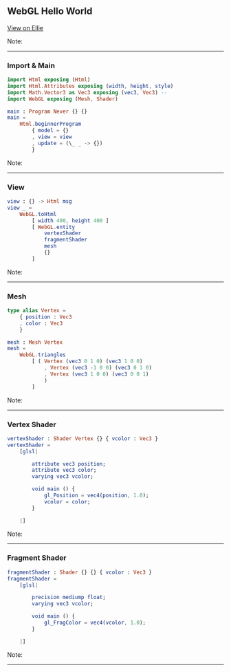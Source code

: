 ## WebGL Hello World

[View on Ellie](https://ellie-app.com/7Y9SF6KN6a1/0)

Note:


---

### Import & Main

```elm
import Html exposing (Html)
import Html.Attributes exposing (width, height, style)
import Math.Vector3 as Vec3 exposing (vec3, Vec3) --
import WebGL exposing (Mesh, Shader)

main : Program Never {} {}
main =
    Html.beginnerProgram
        { model = {}
        , view = view
        , update = (\_ _ -> {})
        }
```

Note:


---

### View

```elm
view : {} -> Html msg
view _ =
    WebGL.toHtml
        [ width 400, height 400 ]
        [ WebGL.entity
            vertexShader
            fragmentShader
            mesh
            {}
        ]
```

Note:


---

### Mesh

```elm
type alias Vertex =
    { position : Vec3
    , color : Vec3
    }

mesh : Mesh Vertex
mesh =
    WebGL.triangles
        [ ( Vertex (vec3 0 1 0) (vec3 1 0 0)
            , Vertex (vec3 -1 0 0) (vec3 0 1 0)
            , Vertex (vec3 1 0 0) (vec3 0 0 1)
            )
        ]
```

Note:


---

### Vertex Shader

```elm
vertexShader : Shader Vertex {} { vcolor : Vec3 }
vertexShader =
    [glsl|

        attribute vec3 position;
        attribute vec3 color;
        varying vec3 vcolor;

        void main () {
            gl_Position = vec4(position, 1.0);
            vcolor = color;
        }

    |]
```

Note:


---

### Fragment Shader

```elm
fragmentShader : Shader {} {} { vcolor : Vec3 }
fragmentShader =
    [glsl|

        precision mediump float;
        varying vec3 vcolor;

        void main () {
            gl_FragColor = vec4(vcolor, 1.0);
        }

    |]
```

Note:


---

<div class="demo" id="elm-triangle"></div>